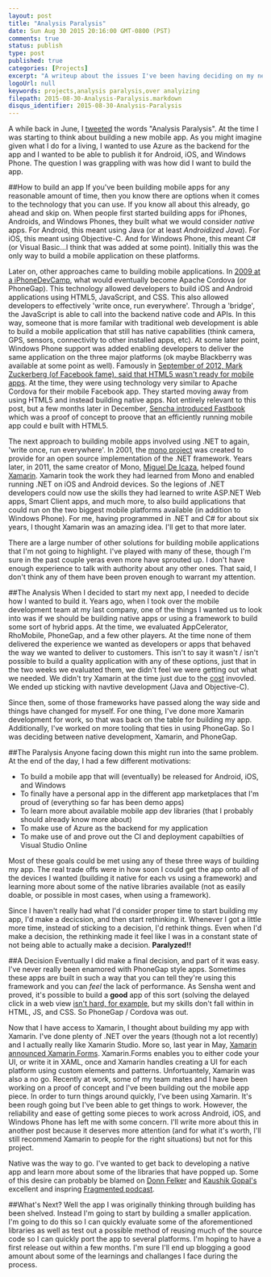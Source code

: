 ```yaml
---
layout: post
title: "Analysis Paralysis"
date: Sun Aug 30 2015 20:16:00 GMT-0800 (PST)
comments: true
status: publish
type: post
published: true
categories: [Projects]
excerpt: "A writeup about the issues I've been having deciding on my next project.  Too much analysis and not enough work."
logoUrl: null
keywords: projects,analysis paralysis,over analyizing
filepath: 2015-08-30-Analysis-Paralysis.markdown
disqus_identifier: 2015-08-30-Analysis-Paralysis
---
```


A while back in June, I [tweeted](https://twitter.com/chrisrisner/status/614491780130717697) the words "Analysis Paralysis".  At the time I was starting to think about building a new mobile app.  As you might imagine given what I do for a living, I wanted to use Azure as the backend for the app and I wanted to be able to publish it for Android, iOS, and Windows Phone.  The question I was grappling with was how did I want to build the app.  

##How to build an app
If you've been building mobile apps for any reasonable amount of time, then you know there are options when it comes to the technology that you can use.  If you know all about this already, go ahead and skip on.  When people first started building apps for iPhones, Androids, and Windows Phones, they built what we would consider *native* apps.  For Android, this meant using Java (or at least *Androidized Java*).  For iOS, this meant using Objective-C.  And for Windows Phone, this meant C# (or Visual Basic...I think that was added at some point).  Initially this was the only way to build a mobile application on these platforms.  

Later on, other approaches came to building mobile applications.  In [2009 at a iPhoneDevCamp](http://www.eweek.com/c/a/Application-Development/PhoneGap-Simplifies-iPhone-Android-BlackBerry-Development-788189), what would eventually become Apache Cordova (or PhoneGap).  This technology allowed developers to build iOS and Android applications using HTML5, JavaScript, and CSS.  This also allowed developers to effectively 'write once, run everywhere'.  Through a 'bridge', the JavaScript is able to call into the backend native code and APIs.  In this way, someone that is more familar with traditional web development is able to build a mobile application that still has native capabilities (think camera, GPS, sensors, connectivity to other installed apps, etc).  At some later point, Windows Phone support was added enabling developers to deliver the same application on the three major platforms (ok maybe Blackberry was available at some point as well).  Famously in [September of 2012, Mark Zuckerberg (of Facebook fame), said that HTML5 wasn't ready for mobile apps](http://techcrunch.com/2012/09/11/mark-zuckerberg-our-biggest-mistake-with-mobile-was-betting-too-much-on-html5/).  At the time, they were using technology very similar to Apache Cordova for their mobile Facebook app.  They started moving away from using HTML5 and instead building native apps.  Not entirely relevant to this post, but a few months later in December, [Sencha introduced Fastbook](https://www.sencha.com/blog/the-making-of-fastbook-an-html5-love-story/) which was a proof of concept to proove that an efficiently running mobile app could e built with HTML5.

The next approach to building mobile apps involved using .NET to again, 'write once, run everywhere'.  In 2001, the [mono project](http://www.mono-project.com/) was created to provide for an open source implementation of the .NET framework.  Years later, in 2011, the same creator of Mono, [Miguel De Icaza](http://www.tirania.org/blog/), helped found [Xamarin](http://xamarin.com/).  Xamarin took the work they had learned from Mono and enabled running .NET on iOS and Android devices.  So the legions of .NET developers could now use the skills they had learned to write ASP.NET Web apps, Smart Client apps, and much more, to also build applications that could run on the two biggest mobile platforms available (in addition to Windows Phone).  For me, having programmed in .NET and C# for about six years, I thought Xamarin was an amazing idea.  I'll get to that more later.

There are a large number of other solutions for building mobile applications that I'm not going to highlight.  I've played with many of these, though I'm sure in the past couple yeras even more have sprouted up.  I don't have enough experience to talk with authority about any other ones.  That said, I don't think any of them have been proven enough to warrant my attention.

##The Analysis
When I decided to start my next app, I needed to decide how I wanted to build it.  Years ago, when I took over the mobile development team at my last company, one of the things I wanted us to look into was if we should be building native apps or using a framework to build some sort of hybrid apps.  At the time, we evaluated AppCelerator, RhoMobile, PhoneGap, and a few other players.  At the time none of them delivered the experience we wanted as developers or apps that behaved the way we wanted to deliver to customers.  This isn't to say it wasn't / isn't possible to build a quality application with any of these options, just that in the two weeks we evaluated them, we didn't feel we were getting out what we needed.  We didn't try Xamarin at the time just due to the [cost](https://store.xamarin.com/) invovled.  We ended up sticking with navtive development (Java and Objective-C).

Since then, some of those frameworks have passed along the way side and things have changed for myself.  For one thing, I've done more Xamarin development for work, so that was back on the table for building my app.  Additionally, I've worked on more tooling that ties in using PhoneGap.  So I was deciding between native development, Xamarin, and PhoneGap.

##The Paralysis
Anyone facing down this might run into the same problem.  At the end of the day, I had a few different motivations:
* To build a mobile app that will (eventually) be released for Android, iOS, and Windows
* To finally have a personal app in the different app marketplaces that I'm proud of (everything so far has been demo apps)
* To learn more about available mobile app dev libraries (that I probably should already know more about)
* To make use of Azure as the backend for my application
* To make use of and prove out the CI and deployment capabilties of Visual Studio Online

Most of these goals could be met using any of these three ways of building my app.  The real trade offs were in how soon I could get the app onto all of the devices I wanted (building it native for each vs using a framework) and learning more about some of the native libraries available (not as easily doable, or possible in most cases, when using a framework).  

Since I haven't really had what I'd consider proper time to start building my app, I'd make a decicsion, and then start rethinking it.  Whenever I got a little more time, instead of sticking to a decision, I'd rethink things.  Even when I'd make a decision, the rethinking made it feel like I was in a constant state of not being able to actually make a decision.  **Paralyzed!!**

##A Decision
Eventually I did make a final decision, and part of it was easy.  I've never really been enamored with PhoneGap style apps.  Sometimes these apps are built in such a way that you can tell they're using this framework and you can *feel* the lack of performance.  As Sensha went and proved, it's possible to build a **good** app of this sort (solving the delayed click in a web view [isn't hard, for example](http://phonegap-tips.com/articles/fast-touch-event-handling-eliminate-click-delay.html), but my skills don't fall within in HTML, JS, and CSS.   So PhoneGap / Cordova was out.

Now that I have access to Xamarin, I thought about building my app with Xamarin.  I've done plenty of .NET over the years (though not a lot recently) and I actually really like Xamarin Studio.  More so, last year in May, [Xamarin announced Xamarin.Forms](https://blog.xamarin.com/announcing-xamarin-3/).  Xamarin.Forms enables you to either code your UI, or write it in XAML, once and Xamarin handles creating a UI for each platform using custom elements and patterns.  Unfortuantely, Xamarin was also a no go.  Recently at work, some of my team mates and I have been working on a proof of concept and I've been building out the mobile app piece.  In order to turn things around quickly, I've been using Xamarin.  It's been rough going but I've been able to get things to work.  However, the reliability and ease of getting some pieces to work across Android, iOS, and Windows Phone has left me with some concern.  I'll write more about this in another post because it deserves more attention (and for what it's worth, I'll still recommend Xamarin to people for the right situations) but not for this project.

Native was the way to go.  I've wanted to get back to developing a native app and learn more about some of the libraries that have popped up.  Some of this desire can probably be blamed on [Donn Felker](http://www.donnfelker.com/) and [Kaushik Gopal's](http://kaush.co/) excellent and inspring [Fragmented podcast](http://fragmentedpodcast.com/).  

##What's Next?
Well the app I was originally thinking through building has been shelved.  Instead I'm going to start by building a smaller application.  I'm going to do this so I can quickly evaluate some of the aforementioned libraries as well as test out a possible method of reusing much of the source code so I can quickly port the app to several platforms.  I'm hoping to have a first release out within a few months.  I'm sure I'll end up blogging a good amount about some of the learnings and challanges I face during the process.